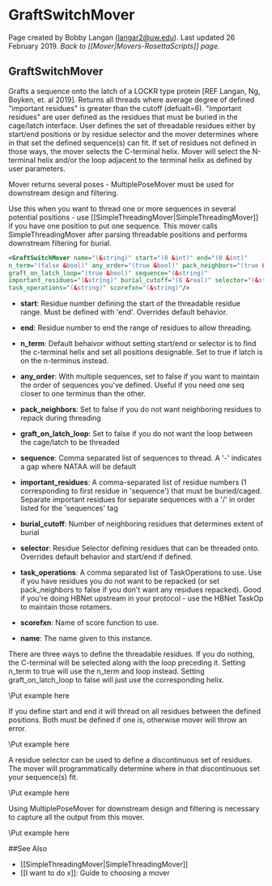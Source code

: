 # GraftSwitchMover
Page created by Bobby Langan (langar2@uw.edu).  Last updated 26 February 2019.
*Back to [[Mover|Movers-RosettaScripts]] page.*
## GraftSwitchMover

Grafts a sequence onto the latch of a LOCKR type protein [REF Langan, Ng, Boyken, et. al 2019]. Returns all threads where average degree of defined "important residues" is greater than the cutoff (defualt=6). "Important residues" are user defined as the residues that must be buried in the cage/latch interface. User defines the set of threadable residues either by start/end positions or by residue selector and the mover determines where in that set the defined sequence(s) can fit.  If set of residues not defined in those ways, the mover selects the C-terminal helix.  Mover will select the N-terminal helix and/or the loop adjacent to the terminal helix as defined by user parameters.

Mover returns several poses - MultiplePoseMover must be used for downstream design and filtering.

Use this when you want to thread one or more sequences in several potential positions - use [[SimpleThreadingMover|SimpleThreadingMover]] if you have one position to put one sequence.  This mover calls SimpleThreadingMover after parsing threadable positions and performs downstream filtering for burial.

```xml
<GraftSwitchMover name="(&string)" start="(0 &int)" end="(0 &int)" 
n_term="(false &bool)" any_order="(true &bool)" pack_neighbors="(true &bool)" 
graft_on_latch_loop="(true &bool)" sequence="(&string)" 
important_residues="(&string)" burial_cutoff="(6 &real)" selector="(&string)" 
task_operations="(&string)" scorefxn="(&string)"/>
```

- <b>start</b>: Residue number defining the start of the threadable residue range.  Must be defined with 'end'. Overrides default behavior.

- <b>end</b>: Residue number to end the range of residues to allow threading.

- <b>n_term</b>: Default behaivor without setting start/end or selector is to find the c-terminal helix and set all positions designable.  Set to true if latch is on the n-terminus instead.

- <b>any_order</b>: With multiple sequences, set to false if you want to maintain the order of sequences you've defined.  Useful if you need one seq closer to one terminus than the other.

- <b>pack_neighbors</b>: Set to false if you do not want neighboring residues to repack during threading

- <b>graft_on_latch_loop</b>: Set to false if you do not want the loop between the cage/latch to be threaded

- <b>sequence</b>:  Comma separated list of sequences to thread. A '-' indicates a gap where NATAA will be default

- <b>important_residues</b>: A comma-separated list of residue numbers (1 corresponding to first residue in 'sequence') that must be buried/caged. Separate important residues for separate sequences with a '/' in order listed for the 'sequences' tag

- <b>burial_cutoff</b>: Number of neighboring residues that determines extent of burial

- <b>selector</b>: Residue Selector defining residues that can be threaded onto.  Overrides default behavior and start/end if defined.

- <b>task_operations</b>: A comma separated list of TaskOperations to use.  Use if you have residues you do not want to be repacked (or set pack_neighbors to false if you don't want any residues repacked).  Good if you're doing HBNet upstream in your protocol - use the HBNet TaskOp to maintain those rotamers.

- <b>scorefxn</b>: Name of score function to use.

- <b>name</b>: The name given to this instance.

There are three ways to define the threadable residues.  If you do nothing, the C-terminal will be selected along with the loop preceding it.  Setting n_term to true will use the n_term and loop instead.  Setting graft_on_latch_loop to false will just use the corresponding helix.

\\Put example here

If you define start and end it will thread on all residues between the defined positions.  Both must be defined if one is, otherwise mover will throw an error.

\\Put example here

A residue selector can be used to define a discontinuous set of residues.  The mover will programmatically determine where in that discontinuous set your sequence(s) fit.

\\Put example here

Using MultiplePoseMover for downstream design and filtering is necessary to capture all the output from this mover.

\\Put example here

##See Also

* [[SimpleThreadingMover|SimpleThreadingMover]]
* [[I want to do x]]: Guide to choosing a mover
